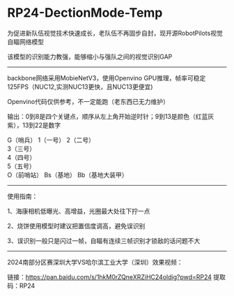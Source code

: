 # RP24-DectionMode-Temp  
为促进新队伍视觉技术快速成长，老队伍不再固步自封，现开源RobotPilots视觉自瞄网络模型  

该模型的识别能力教强，能够缩小与强队之间的视觉识别GAP

---
backbone网络采用MobieNetV3，使用Openvino GPU推理，帧率可稳定125FPS（NUC12,实测NUC13更快，且NUC13更便宜)

Openvino代码仅供参考，不一定能跑（老东西已无力维护）

输出：0到8是四个关键点，顺序从左上角开始逆时针；9到13是颜色（红蓝灰紫），13到22是数字

G（哨兵）
1（一号）
2（二号）	
3（三号）	
4（四号）	
5（五号）	
O（前哨站）
Bs（基地）
Bb（基地大装甲）	

---
使用指南：  

1、海康相机低曝光、高增益，光圈最大处往下拧一点  

2、烧饼使用模型时建议把置信度调高，避免误识别  

3、误识别一般只是闪过一帧，自瞄有连续三帧识别才锁敌的话问题不大   

---

2024南部分区赛深圳大学VS哈尔滨工业大学（深圳）效果视频：  

链接：https://pan.baidu.com/s/1hkM0rZQneXRZiHC24oldig?pwd=RP24
提取码：RP24    
